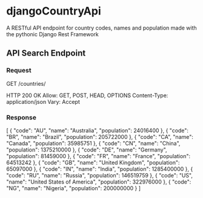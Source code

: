 # djangoCountryApi
A RESTful API endpoint for country codes, names and population made with the pythonic Django Rest Framework

## API Search Endpoint

### Request
   GET  /countries/

HTTP 200 OK
Allow: GET, POST, HEAD, OPTIONS
Content-Type: application/json
Vary: Accept

### Response
[
    {
        "code": "AU",
        "name": "Australia",
        "population": 24016400
    },
    {
        "code": "BR",
        "name": "Brazil",
        "population": 205722000
    },
    {
        "code": "CA",
        "name": "Canada",
        "population": 35985751
    },
    {
        "code": "CN",
        "name": "China",
        "population": 1375210000
    },
    {
        "code": "DE",
        "name": "Germany",
        "population": 81459000
    },
    {
        "code": "FR",
        "name": "France",
        "population": 64513242
    },
    {
        "code": "GB",
        "name": "United Kingdom",
        "population": 65097000
    },
    {
        "code": "IN",
        "name": "India",
        "population": 1285400000
    },
    {
        "code": "RU",
        "name": "Russia",
        "population": 146519759
    },
    {
        "code": "US",
        "name": "United States of America",
        "population": 322976000
    },
    {
        "code": "NG",
        "name": "Nigeria",
        "population": 200000000
    }
]
